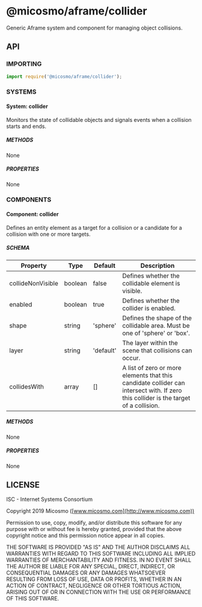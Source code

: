 # @micosmo/aframe/collider

Generic Aframe system and component for managing object collisions.

## API

### IMPORTING

```javascript
import require('@micosmo/aframe/collider');
```

### SYSTEMS

#### System: collider

Monitors the state of collidable objects and signals events when a collision starts and ends.

##### METHODS

None

##### PROPERTIES

None

### COMPONENTS

#### Component: collider

Defines an entity element as a target for a collision or a candidate for a collision with one or more targets. 

##### SCHEMA

Property | Type | Default | Description
-------- | ---- | ------- | -----------
collideNonVisible | boolean | false | Defines whether the collidable element is visible.
enabled | boolean | true | Defines whether the collider is enabled.
shape | string | 'sphere' | Defines the shape of the collidable area. Must be one of 'sphere' or 'box'.
layer | string | 'default' | The layer within the scene that collisions can occur.
collidesWith | array | [] | A list of zero or more elements that this candidate collider can intersect with. If zero this collider is the target of a collision.

##### METHODS

None

##### PROPERTIES

None

## LICENSE

ISC - Internet Systems Consortium

Copyright 2019 Micosmo ([www.micosmo.com](http://www.micosmo.com))

Permission to use, copy, modify, and/or distribute this software for any purpose with or without fee is hereby granted, provided that the above copyright notice and this permission notice appear in all copies.

THE SOFTWARE IS PROVIDED "AS IS" AND THE AUTHOR DISCLAIMS ALL WARRANTIES WITH REGARD TO THIS SOFTWARE INCLUDING ALL IMPLIED WARRANTIES OF MERCHANTABILITY AND FITNESS. IN NO EVENT SHALL THE AUTHOR BE LIABLE FOR ANY SPECIAL, DIRECT, INDIRECT, OR CONSEQUENTIAL DAMAGES OR ANY DAMAGES WHATSOEVER RESULTING FROM LOSS OF USE, DATA OR PROFITS, WHETHER IN AN ACTION OF CONTRACT, NEGLIGENCE OR OTHER TORTIOUS ACTION, ARISING OUT OF OR IN CONNECTION WITH THE USE OR PERFORMANCE OF THIS SOFTWARE.
